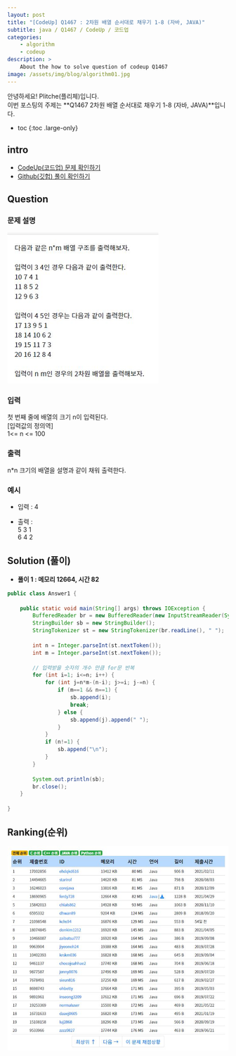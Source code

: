 ```yaml
---
layout: post
title: "[CodeUp] Q1467 : 2차원 배열 순서대로 채우기 1-8 (자바, JAVA)"
subtitle: java / Q1467 / CodeUp / 코드업
categories:
    - algorithm
    - codeup
description: >
    About the how to solve question of codeup Q1467
image: /assets/img/blog/algorithm01.jpg
---
```


안녕하세요! Plitche(플리체)입니다.  
이번 포스팅의 주제는 **Q1467 2차원 배열 순서대로 채우기 1-8 (자바, JAVA)**입니다.

* toc
{:toc .large-only}

## intro
* [CodeUp(코드업) 문제 확인하기](https://codeup.kr/problem.php?id=1467)  
* [Github(깃헙) 풀이 확인하기](https://github.com/plitche/CodeUp_Solution/tree/master/Q1301~Q1400/Q1467)  

## Question
### 문제 설명
![](/assets/post/codeup/Q1400~Q1499/20211023_06/01.JPG)  

### 입력
첫 번째 줄에 배열의 크기 n이 입력된다.  
[입력값의 정의역]  
1<= n <= 100  

### 출력
n*n 크기의 배열을 설명과 같이 채워 출력한다.  

### 예시
* 입력 : 4  

* 출력 :  
5 3 1  
6 4 2  

## Solution (풀이)
* **풀이 1 : 메모리 12664, 시간 82**  

```java
public class Answer1 {

    public static void main(String[] args) throws IOException {
        BufferedReader br = new BufferedReader(new InputStreamReader(System.in));
        StringBuilder sb = new StringBuilder();
        StringTokenizer st = new StringTokenizer(br.readLine(), " ");
        
        int n = Integer.parseInt(st.nextToken());
        int m = Integer.parseInt(st.nextToken());
        
        // 입력받을 숫자의 개수 만큼 for문 반복
        for (int i=1; i<=n; i++) {
        	for (int j=n*m-(n-i); j>=i; j-=n) {
        		if (m==1 && n==1) {
        			sb.append(i);
        			break;
        		} else {
        			sb.append(j).append(" ");	
        		}
        	}
        	if (n!=1) {
        		sb.append("\n");	
        	}
        }
        
        System.out.println(sb);
        br.close();
    }
    	 
}
```  

## Ranking(순위)
![](/assets/post/codeup/Q1400~Q1499/20211023_06/03.JPG)  